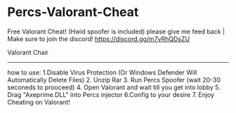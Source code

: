 # Percs-Valorant-Cheat
Free Valorant Cheat! (Hwid spoofer is included) please give me feed back | Make sure to join the discord! https://discord.gg/m7vRhQDsZU


Valorant Chair

---------------------
how to use:
1.Disable Virus Protection (Or Windows Defender Will Automatically Delete Files)
2. Unzip Rar
3. Run Percs Spoofer (wait 20-30 seconeds to prooceed)
4. Open Valorant and wait till you get into lobby
5. Drag "Axeprime.DLL" into Percs injector
6.Config to your desire
7. Enjoy Cheating on Valorant!
